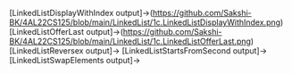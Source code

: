 [LinkedListDisplayWithIndex output]->(https://github.com/Sakshi-BK/4AL22CS125/blob/main/LinkedList/1c.LinkedListDisplayWithIndex.png)
[LinkedListOfferLast output]->(https://github.com/Sakshi-BK/4AL22CS125/blob/main/LinkedList/1c.LinkedListOfferLast.png)
[LinkedListReversex output]->
[LinkedListStartsFromSecond output]->
[LinkedListSwapElements output]->
